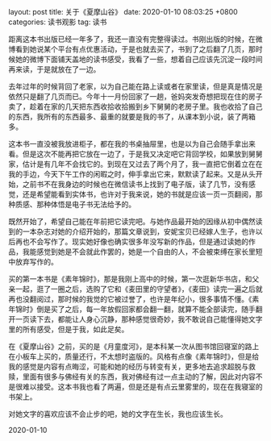 layout: post
title: 关于《夏摩山谷》
date: 2020-01-10 08:03:25 +0800
categories: 读书观影
tag: 读书



距离这本书出版已经一年多了，我还一直没有完整得读过。书刚出版的时候，在微博看到她说某个平台有点优惠活动，于是也就去买了，书到了之后翻了几页，那时候她的微博下面铺天盖地的读书感受，我看了一些，想着自己应该先沉淀一段时间再来读，于是就放在了一边。

去年过年的时候背回了老家，以为自己能在路上读或者在家里读，但是真是情况是依然只是翻了几页而已。今年十一月份回家了一趟，爸妈突发奇想把现在住的房子卖了，趁着在家的几天把东西收拾收拾搬到乡下舅舅的老房子里。我也收拾了自己的东西，我所有的东西最多、最重的就要是我的书了，从课本到小说，装了两箱多。

这本书一直没被我放进柜子，都在我的书桌抽屉里，也是以为自己会随手拿出来看。但是这次不能再把它放在一边了，于是我又决定吧它背回学校，如果放到舅舅家，估计是有几年不会找它的。到现在又过去了两个月了，我一直把它倒着立在在我的手边，今天下午工作的闲暇之时，伸手拿出它来，默默读了起来。又是从头开始，之前书不在我身边的时候也在微信读书上找到了电子版，读了几节，没有感觉，还是希望能看到实体书，也许对于我来说，她的书就是应该一页一页翻阅，那种质感、那种体悟是电子书无法给予的。

既然开始了，希望自己能在年前把它读完吧。与她作品最开始的因缘从初中偶然读到的一本杂志对她的介绍开始的，那篇文章说到，安妮宝贝已经嫁人生子，也许以后再也不会写作了。现实她好像也确实很多年没写新的作品，但是通过读她的作品，我能感觉到她是不会就此作罢的，她是一个自由的人，不会被束缚在家长里短中放弃写作的。

买的第一本书是《素年锦时》，那是我刚上高中的时候，第一次逛新华书店，和父亲一起，逛了一圈之后，选购了它和《麦田里的守望者》，《麦田》读完一遍之后就再也没翻阅过，那时候的我觉的它被过誉了，也许是年纪小，很多事情不懂。《素年锦时》倒是买了之后，每一年放假回家都会翻一翻，就算不能全部读完，随手翻开一页读下去，都能让人身心沉静，那种感觉很奇妙，我不敢说自己能懂得她文字里的所有感受，但是于我，如此足矣。

在《夏摩山谷》之前，买的是《月童度河》，是本科某一次从图书馆回寝室的路上在小板车上买的，质量还行，不太想时盗版的。风格有点像《素年锦时》，但是给我的感觉是内容有点晦涩，可能和她的经历与转变有关，更多地去追求超脱与救赎，里面有很多与佛经有关的东西，我对佛经有过一点主动的了解，因此对内容不是很难以接受。这本书我也看了两遍，但是还是有点云里雾里的，现在在我寝室的书架上。

对她文字的喜欢应该不会止步的吧，她的文字在生长，我也应该生长。

2020-01-10
